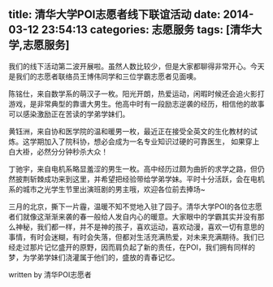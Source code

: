 title: 清华大学POI志愿者线下联谊活动
date: 2014-03-12 23:54:13
categories: 志愿服务
tags: [清华大学,志愿服务]
---
<p>我们的线下活动第二波开展啦。虽然人数比较少，但是大家都聊得非常开心。今天是我们的志愿者联络员王博伟同学和三位学霸志愿者见面噢。</p>
<p>陈铭仕，来自数学系的萌汉子一枚。阳光开朗，热爱运动，闲暇时候还会追火影打游戏，是非常典型的靠谱大男生。他高中时有一段励志逆袭的经历，相信他的故事可以感染激励正在苦读的学弟学妹们。</p>
<p>黄钰洲，来自协和医学院的温和暖男一枚，最近正在接受全英文的生化教材的试炼。这学期加入了院科协，想必会成为一名专业知识过硬的可靠医生， 如果穿上白大褂，必然分分钟秒杀大众！</p>
<p>丁驰宇，来自电机系略显羞涩的男生一枚。高中经历过颇为曲折的求学之路，但仍然披荆斩棘成功来到这里，并希望把经验带给学弟学妹。平时十分活跃，会在电机系的城市之光学生节里出演班剧的男主哦，欢迎各位前去捧场~</p>
<!--more-->
<p>三月的北京，撕下一片霾，温暖不知不觉地入驻了园子。清华大学POI的各位志愿者们就像这渐渐来袭的春一般给人发自内心的暖意。大家眼中的学霸其实并没有那么神秘，我们都一样，并不是神的孩子，喜欢运动，喜欢动漫，喜欢一切有意思的事情，有时会迷糊，有时会失落，但都对生活充满热爱，对未来充满期待。我们已经走过那片记忆盛开的原野，因而肩负起了新的责任，在POI，我们拥有同样的梦，为学弟学妹们浇灌属于他们的，盛放的青春记忆。</p>
<img src="http://pic.yupoo.com/285092800_v/DBlbCIFQ/D0B4f.jpg" alt="">
<footer>written by 清华POI志愿者</footer>
